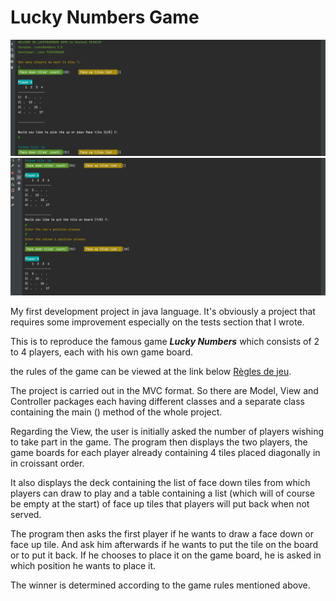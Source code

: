 # Lucky Numbers Game

![terminal preview](images/shot1.png)![terminal preview](images/shot2.png)

My first development project in java language. It's obviously a project that requires some improvement especially on the tests section that I wrote.

This is to reproduce the famous game __*Lucky Numbers*__ which consists of 2 to 4 players, each with his own game board.

the rules of the game can be viewed at the link below
[Règles de jeu](https://cdn.1j1ju.com/medias/97/b9/d7-lucky-numbers-regle.pdf).

The project is carried out in the MVC format. So there are Model, View and Controller packages each having different classes and a separate class containing the main () method of the whole project.

Regarding the View, the user is initially asked the number of players wishing to take part in the game. The program then displays the two players, the game boards for each player already containing 4 tiles placed diagonally in in croissant order.

It also displays the deck containing the list of face down tiles from which players can draw to play and a table containing a list (which will of course be empty at the start) of face up tiles that players will put back when not served.

The program then asks the first player if he wants to draw a face down or face up tile. And ask him afterwards if he wants to put the tile on the board or to put it back.
If he chooses to place it on the game board, he is asked in which position he wants to place it.

The winner is determined according to the game rules mentioned above.






